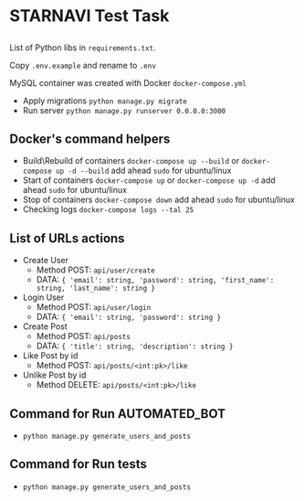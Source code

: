 # STARNAVI Test Task
##
List of Python libs in `requirements.txt`.

Copy `.env.example` and rename to `.env`

MySQL container was created with Docker `docker-compose.yml`

- Apply migrations `python manage.py migrate`
- Run server `python manage.py runserver 0.0.0.0:3000`
##
## Docker's command helpers
- Build\Rebuild of containers `docker-compose up --build` or `docker-compose up -d --build` add ahead `sudo` for ubuntu/linux
- Start of containers `docker-compose up` or `docker-compose up -d` add ahead `sudo` for ubuntu/linux
- Stop of containers `docker-compose down` add ahead `sudo` for ubuntu/linux
- Checking logs `docker-compose logs --tal 25`
###
## List of URLs actions
- Create User 
    - Method POST: `api/user/create`
    - DATA: `{
        'email': string,
        'password': string,
        'first_name': string,
        'last_name': string
    }`
- Login User 
    - Method POST: `api/user/login`
    - DATA: `{
        'email': string,
        'password': string
    }`
- Create Post 
    - Method POST: `api/posts`
    - DATA: `{
        'title': string,
        'description': string
    }`
- Like Post by id 
    - Method POST: `api/posts/<int:pk>/like`
- Unlike Post by id 
    - Method DELETE: `api/posts/<int:pk>/like`
##
## Command for Run AUTOMATED_BOT
- `python manage.py generate_users_and_posts`
##
## Command for Run tests
- `python manage.py generate_users_and_posts`
##
